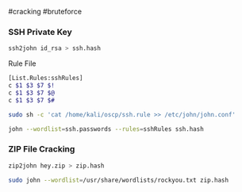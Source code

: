 #cracking #bruteforce 

### SSH Private Key

```bash
ssh2john id_rsa > ssh.hash
```

Rule File
```bash
[List.Rules:sshRules]
c $1 $3 $7 $!
c $1 $3 $7 $@
c $1 $3 $7 $#
```

```bash
sudo sh -c 'cat /home/kali/oscp/ssh.rule >> /etc/john/john.conf'
```

```bash
john --wordlist=ssh.passwords --rules=sshRules ssh.hash
```


### ZIP File Cracking

```bash
zip2john hey.zip > zip.hash
```

```bash
sudo john --wordlist=/usr/share/wordlists/rockyou.txt zip.hash
```

